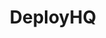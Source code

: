 ---
instagram: https://instagram.com/atechmedia
logohandle: deployhq
sort: deployhq
title: DeployHQ
twitter: https://x.com/deployhq
website: https://www.deployhq.com/
---